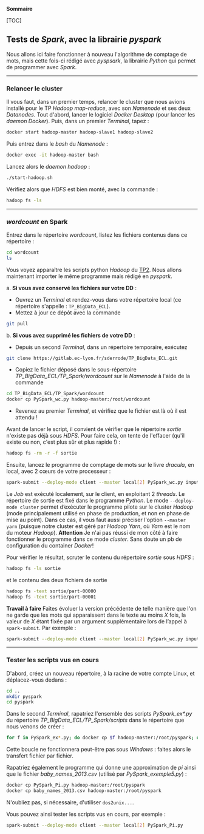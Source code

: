 **Sommaire**

[TOC]


## Tests de _Spark_, avec la librairie _pyspark_

Nous allons ici faire fonctionner à nouveau l'algorithme de comptage de mots, mais cette fois-ci rédigé avec _pyspsark_, la librairie _Python_ qui permet de programmer avec _Spark_.

----
### Relancer le cluster

Il vous faut, dans un premier temps, relancer le cluster que nous avions installé pour le TP _Hadoop map-reduce_, avec son _Namenode_ et ses deux _Datanodes_. Tout d'abord, lancer le logiciel _Docker Desktop_ (pour lancer les _daemon Docker_). Puis, dans un premier _Terminal_, tapez :
```bash
docker start hadoop-master hadoop-slave1 hadoop-slave2
```
Puis entrez dans le _bash_ du _Namenode_ :
```bash
docker exec -it hadoop-master bash
```
Lancez alors le _daemon hadoop_ :
```bash
./start-hadoop.sh
```
Vérifiez alors que _HDFS_ est bien monté, avec la commande :
```bash
hadoop fs -ls
```

----
### _wordcount_ en Spark

Entrez dans le répertoire _wordcount_, listez les fichiers contenus dans ce répertoire :
```bash
cd wordcount
ls
```
Vous voyez apparaître les scripts python _Hadoop_ du [TP2](./TP2). Nous allons maintenant importer le même programme mais rédigé en _pyspark_. 

a. **Si vous avez conservé les fichiers sur votre DD** :

- Ouvrez un _Terminal_ et rendez-vous dans votre répertoire local (ce répertoire s'appelle : `TP_BigData_ECL`). 
- Mettez à jour ce dépôt avec la commande
```bash
git pull
```

b. **Si vous avez supprimé les fichiers de votre DD** :

- Depuis un second _Terminal_, dans un répertoire temporaire, exécutez 
```bash
git clone https://gitlab.ec-lyon.fr/sderrode/TP_BigData_ECL.git
```

- Copiez le fichier déposé dans le sous-répertoire _TP\_BigData\_ECL/TP\_Spark/wordcount_ sur le _Namenode_ à l'aide de la commande
```bash
cd TP_BigData_ECL/TP_Spark/wordcount
docker cp PySpark_wc.py hadoop-master:/root/wordcount
```

- Revenez au premier _Terminal_, et vérifiez que le fichier est là où il est attendu !


Avant de lancer le script, il convient de vérifier que le répertoire _sortie_ n'existe pas déjà sous _HDFS_. Pour faire cela, on tente de l'effacer (qu'il existe ou non, c'est plus sûr et plus rapide !) :
```bash
hadoop fs -rm -r -f sortie
```

Ensuite, lancez le programme de comptage de mots sur le livre _dracula_, en local, avec 2 cœurs de votre processeur : 
```bash
spark-submit --deploy-mode client --master local[2] PySpark_wc.py input/dracula
```
Le _Job_ est exécuté localement, sur le client, en exploitant 2 _threads_. Le répertoire de sortie est fixé dans le programme _Python_. Le mode `--deploy-mode cluster` permet d’exécuter le programme pilote sur le cluster _Hadoop_ (mode principalement utilisé en phase de production, et non en phase de mise au point). Dans ce cas, il vous faut aussi préciser l'option `--master yarn` (puisque notre cluster est géré par _Hadoop Yarn_, où _Yarn_ est le nom du moteur _Hadoop_). __Attention__ Je n'ai pas réussi de mon côté à faire fonctionner le programme dans ce mode _cluster_. Sans doute un pb de configuration du container _Docker_!

Pour vérifier le résultat, scruter le contenu du répertoire _sortie_ sous _HDFS_ :
```bash
hadoop fs -ls sortie
```
et le contenu des deux fichiers de sortie
```bash
hadoop fs -text sortie/part-00000
hadoop fs -text sortie/part-00001
```

**Travail à faire** Faites évoluer la version précédente de telle manière que l'on ne garde que les mots qui apparaissent dans le texte au moins _X_ fois, la valeur de _X_ étant fixée par un argument supplémentaire lors de l’appel à `spark-submit`. Par exemple :
```bash
spark-submit --deploy-mode client --master local[2] PySpark_wc.py input/dracula 1000
```

----
### Tester les scripts vus en cours

D'abord, créez un nouveau répertoire, à la racine de votre compte Linux, et déplacez-vous dedans :
```bash
cd ..
mkdir pyspark
cd pyspark
```

Dans le second _Terminal_, rapatriez l'ensemble des scripts _PySpark_ex*.py_ du répertoire _TP_BigData_ECL/TP_Spark/scripts_ dans le répertoire que nous venons de créer :
```bash
for f in PySpark_ex*.py; do docker cp $f hadoop-master:/root/pyspark; done
```
Cette boucle ne fonctionnera peut-être pas sous _Windows_ : faites alors le transfert fichier par fichier.

Rapatriez également le programme qui donne une approximation de _pi_ ainsi que le fichier _baby_names_2013.csv_ (utilisé par _PySpark_exemple5.py_) :
```bash
docker cp PySpark_Pi.py hadoop-master:/root/pyspark
docker cp baby_names_2013.csv hadoop-master:/root/pyspark
```
N'oubliez pas, si nécessaire, d'utiliser `dos2unix...`.

Vous pouvez ainsi tester les scripts vus en cours, par exemple :
```bash
spark-submit --deploy-mode client --master local[2] PySpark_Pi.py
```